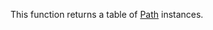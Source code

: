 This function returns a table of [Path](https://developer.roblox.com/en-us/api-reference/class/Path) instances.
